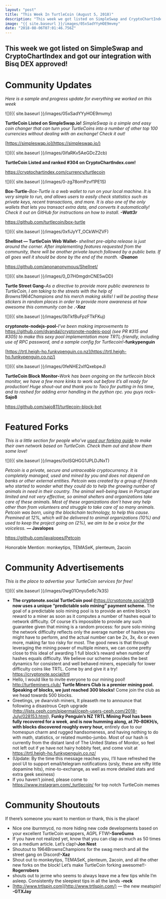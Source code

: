 ```yaml
---
layout: "post"
title: "This Week In TurtleCoin (August 5, 2018)"
description: "This week we got listed on SimpleSwap and CryptoChartIndex and got our integration with Bisq DEX approved!"
image: "{{ site.baseurl }}/images/05xSadYYyHOE9mvmy"
date: "2018-08-06T07:01:46.756Z"
---
```


## **This week we got listed on SimpleSwap and CryptoChartIndex and got our integration with Bisq DEX approved!**

# Community Updates

_Here is a sample and progress update for everything we worked on this week_

![]({{ site.baseurl }}/images/05xSadYYyHOE9mvmy)

**TurtleCoin Listed on SimpleSwap.io!** _SimpleSwap is a simple and easy coin changer that can turn your TurtleCoins into a number of other top 100 currencies without dealing with an exchange! Check it out!_

[https://simpleswap.io](https://simpleswap.io/)

![]({{ site.baseurl }}/images/0ifaRKv5AeGDcZ2cb)

**TurtleCoin Listed and ranked #304 on CryptoChartIndex.com!**

<https://cryptochartindex.com/currency/turtlecoin>

![]({{ site.baseurl }}/images/0-zg78omPzvf1PE1S)

**Box-Turtle-**_Box-Turtle is a web wallet to run on your local machine. It is very simple to run, and allows users to easily check statistics such as private keys, recent transactions, and more. It is also one of the only wallets that lets you transact extra data, and converts it automatically! Check it out on GitHub for instructions on how to install._ **_\-Watt3r_**

<https://github.com/turtlecoin/box-turtle>

![]({{ site.baseurl }}/images/0xfiJyYT_OCkWHZVF)

**Shellnet — TurtleCoin Web Wallet-** _shellnet pre-alpha release is just around the corner. After implementing features requested from the community, there will be another private launch followed by a public beta. If all goes well it should be done by the end of the month._ **_\-Dsanon_**

<https://github.com/anonanonymous/Shellnet/>

![]({{ site.baseurl }}/images/0_D7H0mgdnCNE5wDD)

**Turtle Street Gang-**_As a directive to provide more public awareness to TurtleCoin, I am taking to the streets with the help of Browns1964Champions and his merch making skills! I will be posting these stickers in random places in order to provide more awareness at how awesome this community can be_ **_.-Xaz_**

![]({{ site.baseurl }}/images/0bTkfBuFpzFTkFKuj)

**cryptonote-nodejs-pool-**_I’ve been making improvements to_ <https://github.com/dvandal/cryptonote-nodejs-pool> _(see PR #315 and #305) to make this sexy pool implementation more TRTL-friendly, including use of RPC password, and a sample config for Turtlecoin!_**\-funkypenguin**

[https://trtl.heigh-ho.funkypenguin.co.nz](https://trtl.heigh-ho.funkypenguin.co.nz/)

![]({{ site.baseurl }}/images/0feNHE2xlfQxebpeJ)

**TurtleCoin Block Monitor-**_Work has been ongoing on the turtlecoin block monitor, we have a few more kinks to work out before it’s all ready for production! Huge shout-out and thank you to Taco for putting in his time, and to rashed for adding error handling in the python rpc. you guys rock_–**Sajo8**

<https://github.com/sajo811/turtlecoin-block-bot>

# Featured Forks

_This is a little section for people who’ve_ [_used our forking guide_](https://github.com/turtlecoin/turtlecoin/wiki/Forking-Turtlecoin) _to make their own network based on TurtleCoin. Check them out and show them some love!_

![]({{ site.baseurl }}/images/0oISQHGG1JPLDJNxT)

_Petcoin is a private, secure and untraceable cryptocurrency. It is completely managed, used and mined by you and does not depend on banks or other external entities. Petcoin was created by a group of friends who started to wonder what they could do to help the growing number of animals in need in their country. The animal well-being laws in Portugal are limited and not very effective, so animal shelters and organizations take care of these animals. Most of these organizations don’t have any help other than from volunteers and struggle to take care of so many animals. Petcoin was born, using the blockchain technology, to help this cause. Premined at 12%, which will be delivered to animal organizations (10%) and used to keep the project going on (2%), we aim to be a voice for the voiceless._ **— Javalopes**

<https://github.com/javalopes/Petcoin>

Honorable Mention: monkeytips, TEMASeK, plenteum, 2acoin

# Community Advertisements

_This is the place to advertise your TurtleCoin services for free!_

![]({{ site.baseurl }}/images/0wg01Onyu5e6c7k3S)

- **The cryptonote.social TurtleCoin pool (**<https://cryptonote.social/trtl>**) now uses a unique “predictable solo mining” payment scheme.** The goal of a predictable solo mining pool is to provide an entire block’s reward to a miner as soon as it computes a number of hashes equal to network difficulty. Of course it’s impossible to provide any such guarantee given that mining is a random process: for pure solo mining the network difficulty reflects only the average number of hashes you might have to perform, and the actual number can be 2x, 3x, 4x or even more, making far too risky for most. The good news is that through leveraging the mining power of multiple miners, we can come pretty close to this ideal of awarding 1 full block’s reward when number of hashes equals difficulty. We believe our scheme provides the best dynamics for consistent and well behaved miners, especially for lower difficulty coins like TRTL. Come by and give it a try! <https://cryptonote.social/trtl>
- Hello, I would like to invite everyone to our mining pool! <http://turtleminers.club/> **Turtle Miners Club is a premier mining pool. Speaking of blocks, we just reached 300 blocks!** Come join the club as we head towards 500 blocks.
- Greetings, ye dwarvish miners, It pleaseth me to announce that following a disastrous Ceph upgrade (http://lists.ceph.com/pipermail/ceph-users-ceph.com/2018-July/028153.html), **Funky Penguin’s NZ TRTL Mining Pool has been fully recovered for a week**, **and is now humming along, at 70–80KH/s, with blocks discovered roughly every hour,** entirely due to our homespun charm and rugged handsomeness, and having nothing to do with math, statistics, or related mumbo-jumbo. Most of our hash is currently from the distant land of The United States of Mordor, so feel not left out if ye have not hairy hobbity feet, and come visit at <https://trtl.heigh-ho.funkypenguin.co.nz/>
- (Update: By the time this message reaches you, I’ll have refreshed the pool UI to support email/telegram notifications (srsly, these are nifty little dopamine hits), mine-to-exchange, as well as more detailed stats and extra geek sexiness)
- If you haven’t joined, please come to <https://www.instagram.com/_turtlecoin/> for top notch TurtleCoin memes

# Community Shoutouts

If there’s someone you want to mention or thank, this is the place!

- Nice one iburnmycd, no more hiding new code developments based on your excellent TurtleCoin wrappers, AGPL FTW!**\-SoreGums**
- If you have not realized yet, know that you can clap as much as 50 times on a medium article. Let’s clap!**\-Jon Nest**
- Shoutout to 1964BrownsChampions for the swag merch and all the street gang on Discord!**\-Xaz**
- Shout out to monkeytips, TEMASeK, plenteum, 2acoin, and all the other new forks on the block! Let’s make TurtleCoin forking awesome!!-**Rogerrobers**
- shouts out to jerme who seems to always leave me a few tips while I’m asleep. Consistently the sleepiest tips in all the lands **\-rock**
- [http://www.trtlspin.com](http://www.trtlspin.com/) — the new meatspin! **\-GTXJay**
